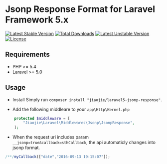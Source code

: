 Jsonp Response Format for Laravel Framework 5.x
===
[![Latest Stable Version](https://poser.pugx.org/jiaojie/laravel5-jsonp-response/v/stable.svg)](https://packagist.org/packages/jiaojie/laravel5-jsonp-response) [![Total Downloads](https://poser.pugx.org/jiaojie/laravel5-jsonp-response/downloads.svg)](https://packagist.org/packages/jiaojie/laravel5-jsonp-response) [![Latest Unstable Version](https://poser.pugx.org/jiaojie/laravel5-jsonp-response/v/unstable.svg)](https://packagist.org/packages/jiaojie/laravel5-jsonp-response) [![License](https://poser.pugx.org/jiaojie/laravel5-jsonp-response/license.svg)](https://packagist.org/packages/jiaojie/laravel5-jsonp-response)
## Requirements
- PHP >= 5.4
- Laravel >= 5.0

## Usage
- Install
Simply run `composer install "jiaojie/laravel5-jsonp-response"`.

- Add the following middleare to your `app\Http\Kernel.php` 
```php
    protected $middleware = [
        "Jiaojie\Laravel\Middlewares\Jsonp\JsonpResponse",
    ];
```

- When the request uri includes param `__jsonp=true&callback=sthCallback`, the api automaticly changes into jsonp format.
```javascript
/**/myCallback(["date","2016-09-13 19:15:07"]);
```